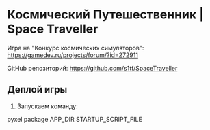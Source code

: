 # Космический Путешественник | Space Traveller

Игра на "Конкурс космических симуляторов": https://gamedev.ru/projects/forum/?id=272911

GitHub репозиторий: https://github.com/s1tf/SpaceTraveller

## Деплой игры

1. Запускаем команду:

pyxel package APP_DIR STARTUP_SCRIPT_FILE